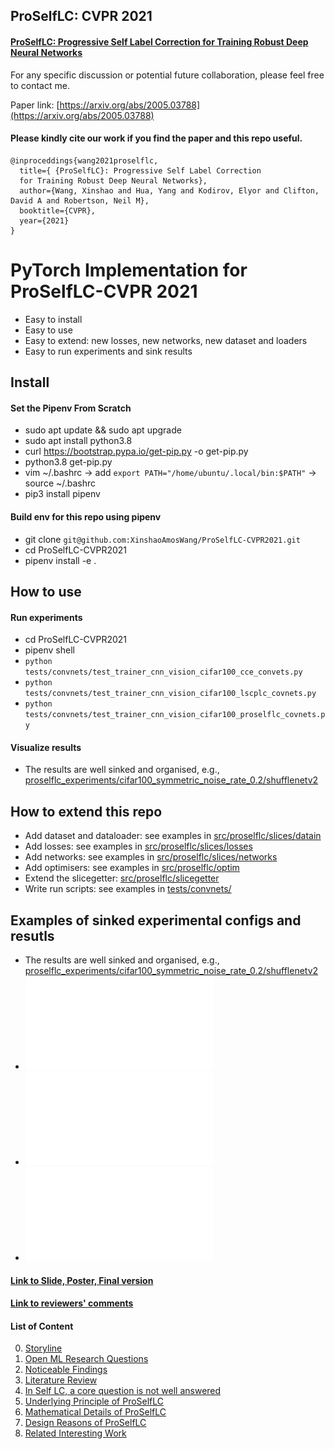 

## ProSelfLC: CVPR 2021


#### [ProSelfLC: Progressive Self Label Correction for Training Robust Deep Neural Networks](https://xinshaoamoswang.github.io/blogs/2020-06-07-Progressive-self-label-correction/)




For any specific discussion or potential future collaboration, please feel free to contact me. <br />

Paper link: [https://arxiv.org/abs/2005.03788](https://arxiv.org/abs/2005.03788)

#### Please kindly cite our work if you find the paper and this repo useful.
```
@inproceddings{wang2021proselflc,
  title={ {ProSelfLC}: Progressive Self Label Correction
  for Training Robust Deep Neural Networks},
  author={Wang, Xinshao and Hua, Yang and Kodirov, Elyor and Clifton, David A and Robertson, Neil M},
  booktitle={CVPR},
  year={2021}
}
```

# PyTorch Implementation for ProSelfLC-CVPR 2021
* Easy to install
* Easy to use
* Easy to extend: new losses, new networks, new dataset and loaders
* Easy to run experiments and sink results

## Install
#### Set the Pipenv From Scratch
* sudo apt update && sudo apt upgrade
* sudo apt install python3.8
* curl https://bootstrap.pypa.io/get-pip.py -o get-pip.py
* python3.8 get-pip.py
* vim ~/.bashrc -> add `export PATH="/home/ubuntu/.local/bin:$PATH"` -> source ~/.bashrc
* pip3 install pipenv

#### Build env for this repo using pipenv
* git clone `git@github.com:XinshaoAmosWang/ProSelfLC-CVPR2021.git`
* cd ProSelfLC-CVPR2021
* pipenv install -e .

## How to use
#### Run experiments
* cd ProSelfLC-CVPR2021
* pipenv shell
* `python tests/convnets/test_trainer_cnn_vision_cifar100_cce_convets.py`
* `python tests/convnets/test_trainer_cnn_vision_cifar100_lscplc_covnets.py`
* `python tests/convnets/test_trainer_cnn_vision_cifar100_proselflc_covnets.py`
#### Visualize results
* The results are well sinked and organised, e.g.,
[proselflc_experiments/cifar100_symmetric_noise_rate_0.2/shufflenetv2](proselflc_experiments/cifar100_symmetric_noise_rate_0.2/shufflenetv2/050_proselflc_warm16_b6_transit0.3_20210904-172732)


## How to extend this repo
* Add dataset and dataloader: see examples in [src/proselflc/slices/datain](src/proselflc/slices/datain)
* Add losses: see examples in [src/proselflc/slices/losses](src/proselflc/slices/losses)
* Add networks: see examples in [src/proselflc/slices/networks](src/proselflc/slices/networks)
* Add optimisers: see examples in [src/proselflc/optim](src/proselflc/optim)
* Extend the slicegetter: [src/proselflc/slicegetter](src/proselflc/slicegetter)
* Write run scripts: see examples in [tests/convnets/](tests/convnets/)


## Examples of sinked experimental configs and resutls
* The results are well sinked and organised, e.g.,
[proselflc_experiments/cifar100_symmetric_noise_rate_0.2/shufflenetv2](proselflc_experiments/cifar100_symmetric_noise_rate_0.2/shufflenetv2/050_proselflc_warm16_b6_transit0.3_20210904-172732)
* ![Accuracy curve: shufflenetv2](proselflc_experiments/cifar100_symmetric_noise_rate_0.2/shufflenetv2/050_proselflc_warm16_b6_transit0.3_20210904-172732/accuracy.pdf)
* ![Loss curve: shufflenetv2](proselflc_experiments/cifar100_symmetric_noise_rate_0.2/shufflenetv2/050_proselflc_warm16_b6_transit0.3_20210904-172732/loss.pdf)
* ![Accuracy and loss tables: shufflenetv2](proselflc_experiments/cifar100_symmetric_noise_rate_0.2/shufflenetv2/050_proselflc_warm16_b6_transit0.3_20210904-172732/accuracy_loss.html)



#### [Link to Slide, Poster, Final version](./Poster_Slide)

#### [Link to reviewers' comments](./Reviews)

#### List of Content

<!-- :+1: means being highly related to my personal research interest. -->
0. [Storyline](https://xinshaoamoswang.github.io/blogs/2020-06-07-Progressive-self-label-correction/#storyline)
0. [Open ML Research Questions](https://xinshaoamoswang.github.io/blogs/2020-06-07-Progressive-self-label-correction/#open-ml-research-questions)
0. [Noticeable Findings](https://xinshaoamoswang.github.io/blogs/2020-06-07-Progressive-self-label-correction/#noticeable-findings)
0. [Literature Review](https://xinshaoamoswang.github.io/blogs/2020-06-07-Progressive-self-label-correction/#literature-review)
0. [In Self LC, a core question is not well answered](https://xinshaoamoswang.github.io/blogs/2020-06-07-Progressive-self-label-correction/#in-self-lc-a-core-question-is-not-well-answered)
0. [Underlying Principle of ProSelfLC](https://xinshaoamoswang.github.io/blogs/2020-06-07-Progressive-self-label-correction/#underlying-principle-of-proselflc)
0. [Mathematical Details of ProSelfLC](https://xinshaoamoswang.github.io/blogs/2020-06-07-Progressive-self-label-correction/#mathematical-details-of-proselflc)
0. [Design Reasons of ProSelfLC](https://xinshaoamoswang.github.io/blogs/2020-06-07-Progressive-self-label-correction/#design-reasons-of-proselflc)
0. [Related Interesting Work](https://xinshaoamoswang.github.io/blogs/2020-06-07-Progressive-self-label-correction/#related-interesting-work)
